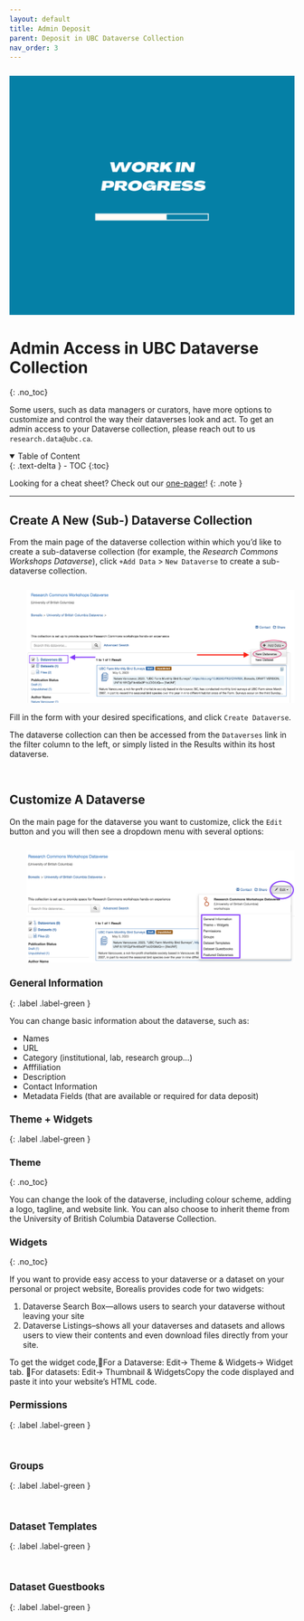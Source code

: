 ```yaml
---
layout: default
title: Admin Deposit
parent: Deposit in UBC Dataverse Collection
nav_order: 3
---
```



<p style="margin-top:25px">
<img src="figures/work-in-progress.png" width="600"/>
</p>

# Admin Access in UBC Dataverse Collection
{: .no_toc}

Some users, such as data managers or curators, have more options to customize and control the way their dataverses look and act. To get an admin access to your Dataverse collection, please reach out to us `research.data@ubc.ca`.


<details open markdown="block">
  <summary>
    Table of Content
  </summary>
  {: .text-delta }
 - TOC
{:toc}
</details>

Looking for a cheat sheet? Check out our <a href="https://osf.io/2f5wg" target="_blank">one-pager</a>!
{: .note }


---

## Create A New (Sub-) Dataverse Collection

From the main page of the dataverse collection within which you’d like to create a sub-dataverse collection (for example, the *Research Commons Workshops Dataverse*), click `+Add Data` > `New Dataverse` to create a sub-dataverse collection.

<p style="margin-top:25px;margin-left:30px">
<img src="figures/borealis-create-dataverse.png" width="550"/> </p> 

 Fill in the form with your desired specifications, and click `Create Dataverse`. 
 
 The dataverse collection can then be accessed from the `Dataverses` link in the filter column to the left, or simply listed in the Results within its host dataverse.

<br>

## Customize A Dataverse

On the main page for the dataverse you want to customize, click the `Edit` button and you will then see a dropdown menu with several options:

<p style="margin-top:25px;margin-left:30px">
<img src="figures/borealis-edit-dataverse.png" width="550"/> </p> 


### <a style="font-size:17px">General Information</a>
{: .label .label-green }

You can change basic information about the dataverse, such as:

- Names
- URL
- Category (institutional, lab, research group...)
- Afffiliation
- Description
- Contact Information
- Metadata Fields (that are available or required for data deposit)



### <a style="font-size:17px">Theme + Widgets</a>
{: .label .label-green }

### Theme
{: .no_toc}

You can change the look of the dataverse, including colour scheme, adding a logo, tagline, and website link. You can also choose to inherit theme from the University of British Columbia Dataverse Collection.

### Widgets
{: .no_toc}

If you want to provide easy access to your dataverse or a dataset on your personal or project website, Borealis provides code for two widgets:
1. Dataverse Search Box—allows users to search your dataverse without leaving your site
2. Dataverse Listings–shows all your dataverses and datasets and allows users to view their contents and even download files directly from your site.

To get the widget code,For a Dataverse: Edit-> Theme & Widgets-> Widget tab. For datasets: Edit-> Thumbnail & WidgetsCopy the code displayed and paste it into your website’s HTML code.


### <a style="font-size:17px">Permissions</a>
{: .label .label-green }

<br>

### <a style="font-size:17px">Groups</a>
{: .label .label-green }


<br>


### <a style="font-size:17px">Dataset Templates</a>
{: .label .label-green }



<br>


### <a style="font-size:17px">Dataset Guestbooks</a>
{: .label .label-green }


<br>






